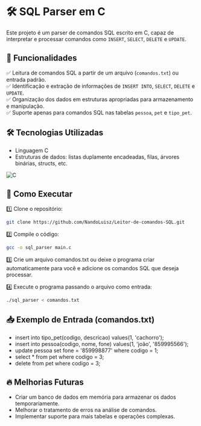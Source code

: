 # 🛠️ SQL Parser em C

Este projeto é um parser de comandos SQL escrito em C, capaz de interpretar e processar comandos como `INSERT`, `SELECT`, `DELETE` e `UPDATE`.

## 🚀 Funcionalidades
✅ Leitura de comandos SQL a partir de um arquivo (`comandos.txt`) ou entrada padrão.  
✅ Identificação e extração de informações de `INSERT INTO`, `SELECT`, `DELETE` e `UPDATE`.  
✅ Organização dos dados em estruturas apropriadas para armazenamento e manipulação.  
✅ Suporte apenas para comandos SQL nas tabelas `pessoa`, `pet` e `tipo_pet`.

## 🛠️ Tecnologias Utilizadas
- Linguagem C
- Estruturas de dados: listas duplamente encadeadas, filas, árvores binárias, structs, etc.

<img alt="C" src="https://img.shields.io/badge/C-00599C?style=for-the-badge&logo=c&logoColor=white" />

## 📌 Como Executar

1️⃣ Clone o repositório:
```sh
git clone https://github.com/NandoLuisz/Leitor-de-comandos-SQL.git
```
2️⃣ Compile o código:
```sh
gcc -o sql_parser main.c
```

3️⃣ Crie um arquivo comandos.txt ou deixe o programa criar automaticamente para você e adicione os comandos SQL que deseja processar.

4️⃣ Execute o programa passando o arquivo como entrada:
```sh
./sql_parser < comandos.txt
```
## 📥 Exemplo de Entrada (comandos.txt)
- insert into tipo_pet(codigo, descricao) values(1, 'cachorro');
- insert into pessoa(codigo, nome, fone) values(1, 'joão', '859995566');
- update pessoa set fone = '859998877' where codigo = 1;
- select * from pet where codigo = 3;
- delete from pet where codigo = 3;


## 🔥 Melhorias Futuras
- Criar um banco de dados em memória para armazenar os dados temporariamente.<br>
- Melhorar o tratamento de erros na análise de comandos.<br>
- Implementar suporte para mais tabelas e operações complexas.<br>
